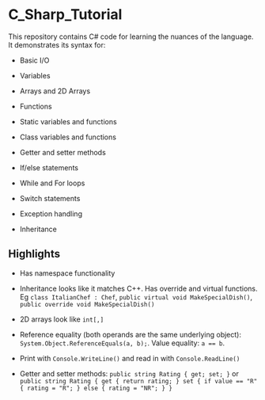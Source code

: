 # C_Sharp_Tutorial

This repository contains C# code for learning the nuances of the language. It demonstrates its syntax for:

* Basic I/O

* Variables

* Arrays and 2D Arrays

* Functions

* Static variables and functions

* Class variables and functions

* Getter and setter methods

* If/else statements

* While and For loops

* Switch statements

* Exception handling

* Inheritance

## Highlights 

* Has namespace functionality

* Inheritance looks like it matches C++. Has override and virtual functions. Eg `class ItalianChef : Chef`, `public virtual void MakeSpecialDish()`, `public override void MakeSpecialDish()`

* 2D arrays look like `int[,]`

* Reference equality (both operands are the same underlying object): `System.Object.ReferenceEquals(a, b);`. Value equality: `a == b`.

* Print with `Console.WriteLine()` and read in with `Console.ReadLine()`

* Getter and setter methods: `public string Rating { get; set; }` or `public string Rating { get { return rating; } set { if value == "R" { rating = "R"; } else { rating = "NR"; } }`
